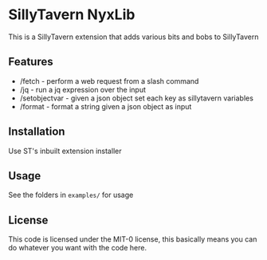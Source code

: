# SillyTavern NyxLib

This is a SillyTavern extension that adds various bits and bobs to SillyTavern

## Features

* /fetch - perform a web request from a slash command
* /jq - run a jq expression over the input
* /setobjectvar - given a json object set each key as sillytavern variables
* /format - format a string given a json object as input

## Installation

Use ST's inbuilt extension installer

## Usage

See the folders in `examples/` for usage

## License

This code is licensed under the MIT-0 license, this basically means you can do whatever you want with the code here.
